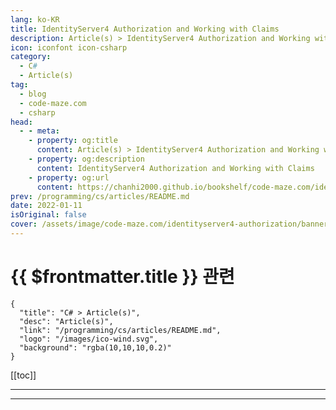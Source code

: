 ```yaml
---
lang: ko-KR
title: IdentityServer4 Authorization and Working with Claims
description: Article(s) > IdentityServer4 Authorization and Working with Claims
icon: iconfont icon-csharp
category: 
  - C#
  - Article(s)
tag: 
  - blog
  - code-maze.com
  - csharp
head:  
  - - meta:
    - property: og:title
      content: Article(s) > IdentityServer4 Authorization and Working with Claims
    - property: og:description
      content: IdentityServer4 Authorization and Working with Claims
    - property: og:url
      content: https://chanhi2000.github.io/bookshelf/code-maze.com/identityserver4-authorization.html
prev: /programming/cs/articles/README.md
date: 2022-01-11
isOriginal: false
cover: /assets/image/code-maze.com/identityserver4-authorization/banner.png
---
```


# {{ $frontmatter.title }} 관련

```component VPCard
{
  "title": "C# > Article(s)",
  "desc": "Article(s)",
  "link": "/programming/cs/articles/README.md",
  "logo": "/images/ico-wind.svg",
  "background": "rgba(10,10,10,0.2)"
}
```

[[toc]]

---

<SiteInfo
  name="IdentityServer4 Authorization and Working with Claims"
  desc="We are going to learn how to add new claims and modify existing ones. Additionally, we are going to learn about the IdentityServer4 Authorization process."
  url="https://code-maze.com/identityserver4-authorization/"
  logo="/assets/image/code-maze.com/favicon.png"
  preview="/assets/image/code-maze.com/identityserver4-authorization/banner.png"/>

<!-- TODO: 작성 -->

---

<TagLinks />